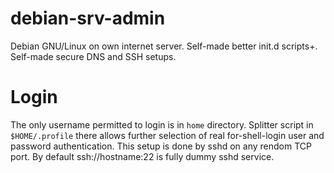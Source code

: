 debian-srv-admin
================

Debian GNU/Linux on own internet server. Self-made better init.d scripts+. Self-made secure DNS and SSH setups.

Login 
=======

The only username permitted to login is in `home` directory. Splitter script in `$HOME/.profile` there allows further selection of real for-shell-login user and password authentication. This setup is done by sshd on any rendom TCP port. By default ssh://hostname:22 is fully dummy sshd service.
